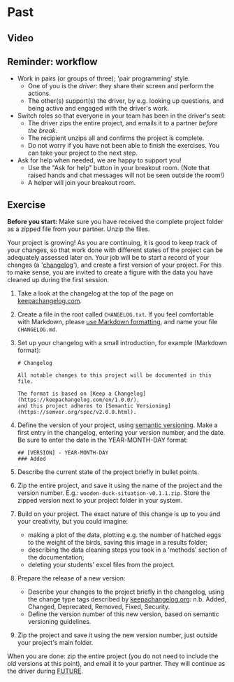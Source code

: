 # Past

## Video

<!--
Testing video embedding:
<iframe width="1280" height="720" src="https://www.youtube.com/embed/vgYS-F8opgE" frameborder="0" allow="accelerometer; autoplay; encrypted-media; gyroscope; picture-in-picture" allowfullscreen></iframe>

Testing video embedding 2:
<iframe width="560" height="315" src="https://www.youtube.com/embed/vgYS-F8opgE" title="YouTube video player" frameborder="0" allow="accelerometer; autoplay; clipboard-write; encrypted-media; gyroscope; picture-in-picture" allowfullscreen></iframe>
-->

## Reminder: workflow

- Work in pairs (or groups of three); 'pair programming' style.
  - One of you is the _driver_: they share their screen and perform the actions.
  - The other(s) support(s) the driver, by e.g. looking up questions, and being
    active and engaged with the driver's work.
- Switch roles so that everyone in your team has been in the driver's seat:
  - The driver zips the entire project, and emails it to a partner *before the
    break*.
  - The recipient unzips all and confirms the project is complete.
  - Do not worry if you have not been able to finish the exercises. You can take
    your project to the next step.
- Ask for help when needed, we are happy to support you!
  - Use the "Ask for help" button in your breakout room. (Note that raised hands
    and chat messages will not be seen outside the room!)
  - A helper will join your breakout room.

## Exercise

**Before you start:** Make sure you have received the complete project folder as
a zipped file from your partner. Unzip the files.

Your project is growing! As you are continuing, it is good to keep track of your
changes, so that work done with different states of the project can be
adequately assessed later on. Your job will be to start a record of your changes
(a '[changelog](https://keepachangelog.com/en/1.0.0/)'), and create a first
version of your project. For this to make sense, you are invited to create a
figure with the data you have cleaned up during the first session.

1. Take a look at the changelog at the top of the page on
   [keepachangelog.com](https://keepachangelog.com/en/1.0.0/).
1. Create a file in the root called `CHANGELOG.txt`. If you feel comfortable
   with Markdown, please [use Markdown
   formatting](https://www.markdownguide.org/basic-syntax/), and name your file
   `CHANGELOG.md`.
1. Set up your changelog with a small introduction, for example (Markdown format):

    ```
    # Changelog

    All notable changes to this project will be documented in this file.

    The format is based on [Keep a Changelog](https://keepachangelog.com/en/1.0.0/),
    and this project adheres to [Semantic Versioning](https://semver.org/spec/v2.0.0.html).
    ```

1. Define the version of your project, using [semantic
   versioning](https://semver.org/spec/v2.0.0.html). Make a first entry in the
   changelog, entering your version number, and the date. Be sure to enter the
   date in the YEAR-MONTH-DAY format:

     ```
     ## [VERSION] - YEAR-MONTH-DAY
     ### Added
     ```

1. Describe the current state of the project briefly in bullet points.
1. Zip the entire project, and save it using the name of the project and the
   version number. E.g.: `wooden-duck-situation-v0.1.1.zip`. Store the zipped
   version next to your project folder in your system.
1. Build on your project. The exact nature of this change is up to you and your
   creativity, but you could imagine:
    * making a plot of the data, plotting e.g. the number of hatched eggs to the
      weight of the birds, saving this image in a results folder;
    * describing the data cleaning steps you took in a 'methods' section of the
      documentation;
    * deleting your students' excel files from the project.
1. Prepare the release of a new version:
    * Describe your changes to the project briefly in the changelog, using the
      change type tags described by
      [keepachangelog.org](https://keepachangelog.com/en/1.0.0/#how): n.b.
      Added, Changed, Deprecated, Removed, Fixed, Security.
    * Define the version number of this new version, based on semantic
      versioning guidelines.
1. Zip the project and save it using the new version number, just outside your
   project's main folder.

When you are done: zip the entire project (you do not need to include the old
versions at this point), and email it to your partner. They will continue as the
driver during [FUTURE](future.md).
